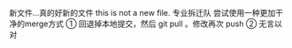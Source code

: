 新文件...真的好新的文件
this is not a new file.
专业拆迁队
尝试使用一种更加干净的merge方式
① 回退掉本地提交，然后 git pull 。修改再次 push
② 无言以对
